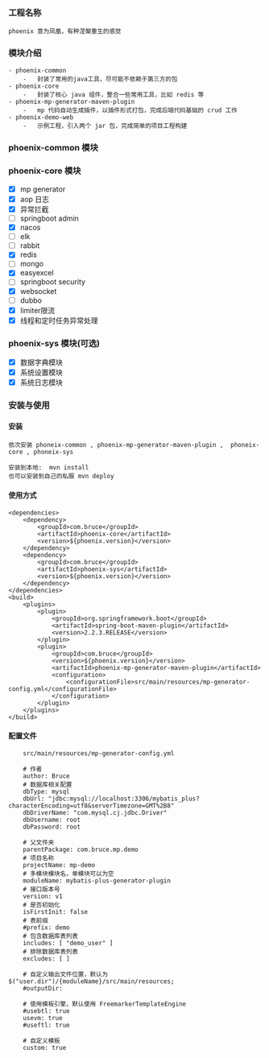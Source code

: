 ### 工程名称

    phoenix 意为凤凰，有种涅槃重生的感觉

### 模块介绍

```text
- phoenix-common
    -   封装了常用的java工具，尽可能不依赖于第三方的包
- phoenix-core
    -   封装了核心 java 组件，整合一些常用工具，比如 redis 等
- phoenix-mp-generator-maven-plugin
    -   mp 代码自动生成插件，以插件形式打包，完成后端代码基础的 crud 工作
- phoenix-demo-web
    -   示例工程，引入两个 jar 包，完成简单的项目工程构建    
```
### phoenix-common 模块



### phoenix-core 模块

- [x] mp generator
- [x] aop 日志
- [x] 异常拦截
- [ ] springboot admin
- [x] nacos
- [ ] elk
- [ ] rabbit
- [x] redis
- [ ] mongo
- [x] easyexcel
- [ ] springboot security
- [x] websocket
- [ ] dubbo
- [x] limiter限流
- [x] 线程和定时任务异常处理

### phoenix-sys 模块(可选)

- [x] 数据字典模块
- [x] 系统设置模块
- [x] 系统日志模块

### 安装与使用

#### 安装

    依次安装 phoneix-common , phoenix-mp-generator-maven-plugin ,  phoneix-core , phoneix-sys

    安装到本地:  mvn install
    也可以安装到自己的私服 mvn deploy


#### 使用方式

    <dependencies>
        <dependency>
            <groupId>com.bruce</groupId>
            <artifactId>phoenix-core</artifactId>
            <version>${phoenix.version}</version>
        </dependency>
        <dependency>
            <groupId>com.bruce</groupId>
            <artifactId>phoenix-sys</artifactId>
            <version>${phoenix.version}</version>
        </dependency>
    </dependencies>
    <build>
        <plugins>
            <plugin>
                <groupId>org.springframework.boot</groupId>
                <artifactId>spring-boot-maven-plugin</artifactId>
                <version>2.2.3.RELEASE</version>
            </plugin>
            <plugin>
                <groupId>com.bruce</groupId>
                <version>${phoenix.version}</version>
                <artifactId>phoenix-mp-generator-maven-plugin</artifactId>
                <configuration>
                    <configurationFile>src/main/resources/mp-generator-config.yml</configurationFile>
                </configuration>
            </plugin>
        </plugins>
    </build>
    
#### 配置文件
        src/main/resources/mp-generator-config.yml
```
    # 作者
    author: Bruce
    # 数据库相关配置
    dbType: mysql
    dbUrl: "jdbc:mysql://localhost:3306/mybatis_plus?characterEncoding=utf8&serverTimezone=GMT%2B8"
    dbDriverName: "com.mysql.cj.jdbc.Driver"
    dbUsername: root
    dbPassword: root
    
    # 父文件夹
    parentPackage: com.bruce.mp.demo
    # 项目名称
    projectName: mp-demo
    # 多模块模块名，单模块可以为空
    moduleName: mybatis-plus-generator-plugin
    # 接口版本号
    version: v1
    # 是否初始化
    isFirstInit: false
    # 表前缀
    #prefix: demo
    # 包含数据库表列表
    includes: [ "demo_user" ]
    # 排除数据库表列表
    excludes: [ ]
    
    # 自定义输出文件位置，默认为 $("user.dir")/{moduleName}/src/main/resources;
    #outputDir:
    
    # 使用模板引擎，默认使用 FreemarkerTemplateEngine
    #usebtl: true
    usevm: true
    #useftl: true
    
    # 自定义模板
    custom: true
```
